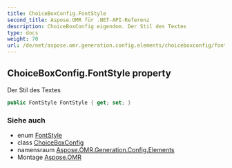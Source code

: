 ```yaml
---
title: ChoiceBoxConfig.FontStyle
second_title: Aspose.OMR für .NET-API-Referenz
description: ChoiceBoxConfig eigendom. Der Stil des Textes
type: docs
weight: 70
url: /de/net/aspose.omr.generation.config.elements/choiceboxconfig/fontstyle/
---
```

## ChoiceBoxConfig.FontStyle property

Der Stil des Textes

```csharp
public FontStyle FontStyle { get; set; }
```

### Siehe auch

* enum [FontStyle](../../../aspose.omr.generation/fontstyle/)
* class [ChoiceBoxConfig](../)
* namensraum [Aspose.OMR.Generation.Config.Elements](../../choiceboxconfig/)
* Montage [Aspose.OMR](../../../)



